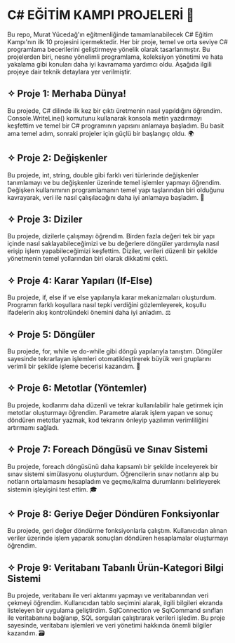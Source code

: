 # C# EĞİTİM KAMPI PROJELERİ 🚀
Bu repo, Murat Yücedağ'ın eğitmenliğinde tamamlanabilecek C# Eğitim Kampı'nın ilk 10 projesini içermektedir. Her bir proje, temel ve orta seviye C# programlama becerilerini geliştirmeye yönelik olarak tasarlanmıştır. Bu projelerden biri, nesne yönelimli programlama, koleksiyon yönetimi ve hata yakalama gibi konuları daha iyi kavramama yardımcı oldu. Aşağıda ilgili projeye dair teknik detaylara yer verilmiştir.

## ✧ Proje 1: Merhaba Dünya!
Bu projede, C# dilinde ilk kez bir çıktı üretmenin nasıl yapıldığını öğrendim. Console.WriteLine() komutunu kullanarak konsola metin yazdırmayı keşfettim ve temel bir C# programının yapısını anlamaya başladım. Bu basit ama temel adım, sonraki projeler için güçlü bir başlangıç oldu. 🌍

## ✧ Proje 2: Değişkenler 
Bu projede, int, string, double gibi farklı veri türlerinde değişkenler tanımlamayı ve bu değişkenler üzerinde temel işlemler yapmayı öğrendim. Değişken kullanımının programlamanın temel yapı taşlarından biri olduğunu kavrayarak, veri ile nasıl çalışılacağını daha iyi anlamaya başladım. 🔢

## ✧ Proje 3: Diziler 
Bu projede, dizilerle çalışmayı öğrendim. Birden fazla değeri tek bir yapı içinde nasıl saklayabileceğimizi ve bu değerlere döngüler yardımıyla nasıl erişip işlem yapabileceğimizi keşfettim. Diziler, verileri düzenli bir şekilde yönetmenin temel yollarından biri olarak dikkatimi çekti.

## ✧ Proje 4: Karar Yapıları (If-Else) 
Bu projede, if, else if ve else yapılarıyla karar mekanizmaları oluşturdum. Programın farklı koşullara nasıl tepki verdiğini gözlemleyerek, koşullu ifadelerin akış kontrolündeki önemini daha iyi anladım. ⚖️

## ✧ Proje 5: Döngüler 
Bu projede, for, while ve do-while gibi döngü yapılarıyla tanıştım. Döngüler sayesinde tekrarlayan işlemleri otomatikleştirerek büyük veri gruplarını verimli bir şekilde işleme becerisi kazandım. 🔄

## ✧ Proje 6: Metotlar (Yöntemler) 
Bu projede, kodlarımı daha düzenli ve tekrar kullanılabilir hale getirmek için metotlar oluşturmayı öğrendim. Parametre alarak işlem yapan ve sonuç döndüren metotlar yazmak, kod tekrarını önleyip yazılımın verimliliğini artırmamı sağladı.

## ✧ Proje 7: Foreach Döngüsü ve Sınav Sistemi
Bu projede, foreach döngüsünü daha kapsamlı bir şekilde inceleyerek bir sınav sistemi simülasyonu oluşturdum. Öğrencilerin sınav notlarını alıp bu notların ortalamasını hesapladım ve geçme/kalma durumlarını belirleyerek sistemin işleyişini test ettim. 🎓

## ✧ Proje 8: Geriye Değer Döndüren Fonksiyonlar
Bu projede, geri değer döndürme fonksiyonlarla çalıştım. Kullanıcıdan alınan veriler üzerinde işlem yaparak sonuçları döndüren hesaplamalar oluşturmayı öğrendim. 

## ✧ Proje 9: Veritabanı Tabanlı Ürün-Kategori Bilgi Sistemi
Bu projede, veritabanı ile veri aktarımı yapmayı ve veritabanından veri çekmeyi öğrendim. Kullanıcıdan tablo seçimini alarak, ilgili bilgileri ekranda listeleyen bir uygulama geliştirdim. SqlConnection ve SqlCommand sınıfları ile veritabanına bağlanıp, SQL sorguları çalıştırarak verileri işledim. Bu proje sayesinde, veritabanı işlemleri ve veri yönetimi hakkında önemli bilgiler kazandım. 🗃️
